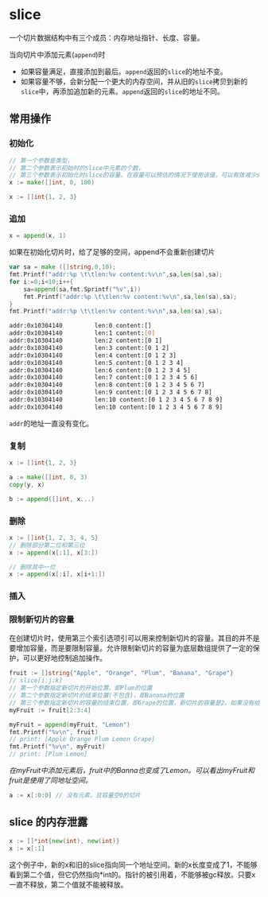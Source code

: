 # slice

一个切片数据结构中有三个成员：内存地址指针、长度、容量。

当向切片中添加元素(`append`)时

- 如果容量满足，直接添加到最后。`append`返回的`slice`的地址不变。
- 如果容量不够，会新分配一个更大的内存空间，并从旧的`slice`拷贝到新的`slice`中，再添加追加新的元素。`append`返回的`slice`的地址不同。

## 常用操作

### 初始化

```go
// 第一个参数是类型，
// 第二个参数表示初始时的slice中元素的个数，
// 第三个参数表示初始化时slice的容量。在容量可以预估的情况下使用该值，可以有效减少slice重新分配的次数
x := make([]int, 0, 100) 

x := []int{1, 2, 3}
```

### 追加

```go
x = append(x, 1)
```

如果在初始化切片时，给了足够的空间，append不会重新创建切片

```go
var sa = make ([]string,0,10);
fmt.Printf("addr:%p \t\tlen:%v content:%v\n",sa,len(sa),sa);
for i:=0;i<10;i++{
    sa=append(sa,fmt.Sprintf("%v",i))
    fmt.Printf("addr:%p \t\tlen:%v content:%v\n",sa,len(sa),sa);
}
fmt.Printf("addr:%p \t\tlen:%v content:%v\n",sa,len(sa),sa);
```

```bash
addr:0x10304140         len:0 content:[]
addr:0x10304140         len:1 content:[0]
addr:0x10304140         len:2 content:[0 1]
addr:0x10304140         len:3 content:[0 1 2]
addr:0x10304140         len:4 content:[0 1 2 3]
addr:0x10304140         len:5 content:[0 1 2 3 4]
addr:0x10304140         len:6 content:[0 1 2 3 4 5]
addr:0x10304140         len:7 content:[0 1 2 3 4 5 6]
addr:0x10304140         len:8 content:[0 1 2 3 4 5 6 7]
addr:0x10304140         len:9 content:[0 1 2 3 4 5 6 7 8]
addr:0x10304140         len:10 content:[0 1 2 3 4 5 6 7 8 9]
addr:0x10304140         len:10 content:[0 1 2 3 4 5 6 7 8 9]
```

`addr`的地址一直没有变化。

### 复制

```go
x := []int{1, 2, 3}

a := make([]int, 0, 3)
copy(y, x)

b := append([]int, x...)
```

### 删除

```go
x := []int{1, 2, 3, 4, 5}
// 删除部分第二位和第三位
x := append(x[:1], x[3:])

// 删除其中一位
x := append(x[:i], x[i+1:])
```

### 插入

### 限制新切片的容量

在创建切片时，使用第三个索引选项引可以用来控制新切片的容量。其目的并不是要增加容量，而是要限制容量。允许限制新切片的容量为底层数组提供了一定的保护，可以更好地控制追加操作。

```go
fruit := []string{"Apple", "Orange", "Plum", "Banana", "Grape"}
// slice[i:j:k]
// 第一个参数指定新切片的开始位置，即Plum的位置
// 第二个参数指定新切片的结束位置(不包含)，即Banana的位置
// 第三个参数指定新切片的容量的结束位置，即Grape的位置，新切片的容量是2。如果没有给定，则表示切到底层数组的最尾部
myFruit := fruit[2:3:4]

myFruit = append(myFruit, "Lemon")
fmt.Printf("%v\n", fruit)
// print: [Apple Orange Plum Lemon Grape]
fmt.Printf("%v\n", myFruit)
// print: [Plum Lemon]
```

*在myFruit中添加元素后，fruit中的Banna也变成了Lemon。可以看出myFruit和fruit是使用了同地址空间。*

```go
a := x[:0:0] // 没有元素，且容量空0的切片
```

## slice 的内存泄露

```go
x := []*int{new(int), new(int)}
x := x[:1]
```

这个例子中，新的x和旧的slice指向同一个地址空间。新的x长度变成了1，不能够看到第二个值，但它仍然指向*int的。指针的被引用着，不能够被gc释放。只要x一直不释放，第二个值就不能被释放。
